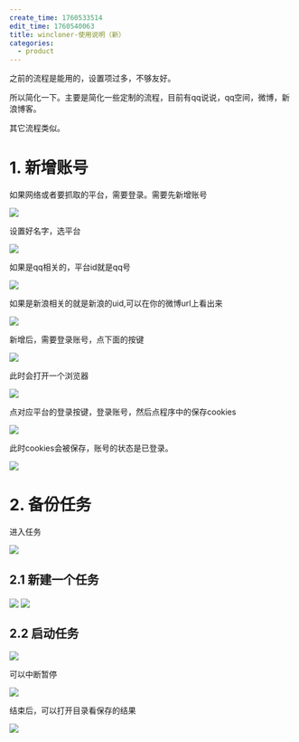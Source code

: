 ```yaml
---
create_time: 1760533514
edit_time: 1760540063
title: wincloner-使用说明（新）
categories:
  - product
---
```



之前的流程是能用的，设置项过多，不够友好。

所以简化一下。主要是简化一些定制的流程，目前有qq说说，qq空间，微博，新浪博客。

其它流程类似。

# 1. 新增账号

如果网络或者要抓取的平台，需要登录。需要先新增账号

<img src="/assets/WtAfbzSDqoWxNVxYwsKc6nEYnTL.png" src-width="1875" class="markdown-img m-auto" src-height="607" align="center"/>

设置好名字，选平台

<img src="/assets/Y60Rb3fbMoMOKpxwJcXczvwLnzh.png" src-width="673" class="markdown-img m-auto" src-height="540" align="center"/>

如果是qq相关的，平台id就是qq号

<img src="/assets/SIBIbaIFTouoDDxSV1hc6deZn3b.png" src-width="672" class="markdown-img m-auto" src-height="518" align="center"/>

如果是新浪相关的就是新浪的uid,可以在你的微博url上看出来

<img src="/assets/CiUQb1zBson9XbxsBEPcuqAHnyd.png" src-width="1177" class="markdown-img m-auto" src-height="496" align="center"/>

新增后，需要登录账号，点下面的按键

<img src="/assets/G1hhbJa6Jo2GHIxkrIHctWbJnNc.png" src-width="1898" class="markdown-img m-auto" src-height="150" align="center"/>

此时会打开一个浏览器

<img src="/assets/FmK8bGoMUo61kOxXSh1cH1shntb.png" src-width="1224" class="markdown-img m-auto" src-height="855" align="center"/>

点对应平台的登录按键，登录账号，然后点程序中的保存cookies

<img src="/assets/FA2rbLeFCoo8WYxSAIOcKFuGnxf.png" src-width="843" class="markdown-img m-auto" src-height="298" align="center"/>

此时cookies会被保存，账号的状态是已登录。

<img src="/assets/MceMbGmtCohMaYxRoQbcR3UrnXc.png" src-width="1868" class="markdown-img m-auto" src-height="318" align="center"/>

# 2. 备份任务

进入任务

<img src="/assets/ZUmZbd2UJoAwdexqfVdcLV0xnFf.png" src-width="1033" class="markdown-img m-auto" src-height="414" align="center"/>

## 2.1 新建一个任务

<img src="/assets/CZ4LbqqBCoy6NzxFrsgcRfL0n6b.png" src-width="1874" class="markdown-img m-auto" src-height="193" align="center"/>

<img src="/assets/MYe0bRMh5onFKIx2Yw5cXLLnnif.png" src-width="684" class="markdown-img m-auto" src-height="599" align="center"/>

## 2.2 启动任务

<img src="/assets/GNwkblk4VofIvvxE8V5cTOe4njd.png" src-width="1898" class="markdown-img m-auto" src-height="135" align="center"/>

可以中断暂停

<img src="/assets/RJvYbZ7FeoRp3VxJ7cjcjAJ8nwe.png" src-width="1868" class="markdown-img m-auto" src-height="188" align="center"/>

结束后，可以打开目录看保存的结果

<img src="/assets/WEcUbcty7ozkx1xY635cpoJdnUc.png" src-width="969" class="markdown-img m-auto" src-height="302" align="center"/>

